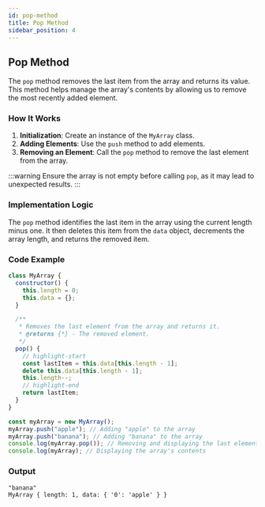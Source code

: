 ```yaml
---
id: pop-method
title: Pop Method
sidebar_position: 4
---
```


## Pop Method

The `pop` method removes the last item from the array and returns its value. This method helps manage the array's contents by allowing us to remove the most recently added element.

### How It Works

1. **Initialization**: Create an instance of the `MyArray` class.
2. **Adding Elements**: Use the `push` method to add elements.
3. **Removing an Element**: Call the `pop` method to remove the last element from the array.

:::warning
Ensure the array is not empty before calling `pop`, as it may lead to unexpected results.
:::

### Implementation Logic

The `pop` method identifies the last item in the array using the current length minus one. It then deletes this item from the `data` object, decrements the array length, and returns the removed item.

### Code Example

```javascript
class MyArray {
  constructor() {
    this.length = 0;
    this.data = {};
  }

  /**
   * Removes the last element from the array and returns it.
   * @returns {*} - The removed element.
   */
  pop() {
    // highlight-start
    const lastItem = this.data[this.length - 1];
    delete this.data[this.length - 1];
    this.length--;
    // highlight-end
    return lastItem;
  }
}

const myArray = new MyArray();
myArray.push("apple"); // Adding "apple" to the array
myArray.push("banana"); // Adding "banana" to the array
console.log(myArray.pop()); // Removing and displaying the last element
console.log(myArray); // Displaying the array's contents
```

### Output

```shell
"banana"
MyArray { length: 1, data: { '0': 'apple' } }

```
